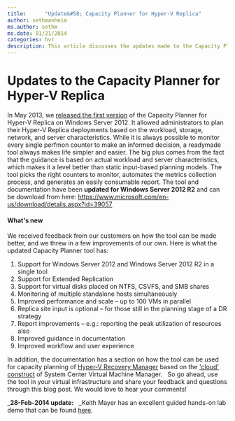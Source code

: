 ```yaml
---
title:      "Update&#58; Capacity Planner for Hyper-V Replica"
author: sethmanheim
ms.author: sethm
ms.date: 01/21/2014
categories: hvr
description: This article discusses the updates made to the Capacity Planner for Hyper-V Replica on Windows Server 2012.
---
```

# Updates to the Capacity Planner for Hyper-V Replica

In May 2013, we [released the first version](https://blogs.technet.com/b/virtualization/archive/2013/05/23/hyper-v-replica-capacity-planner.aspx) of the Capacity Planner for Hyper-V Replica on Windows Server 2012. It allowed administrators to plan their Hyper-V Replica deployments based on the workload, storage, network, and server characteristics. While it is always possible to monitor every single perfmon counter to make an informed decision, a readymade tool always makes life simpler and easier. The big plus comes from the fact that the guidance is based on actual workload and server characteristics, which makes it a level better than static input-based planning models. The tool picks the right counters to monitor, automates the metrics collection process, and generates an easily consumable report. The tool and documentation have been **updated for Windows Server 2012 R2** and can be download from here: <https://www.microsoft.com/en-us/download/details.aspx?id=39057> 

#### What's new

We received feedback from our customers on how the tool can be made better, and we threw in a few improvements of our own. Here is what the updated Capacity Planner tool has: 

  1. Support for Windows Server 2012 and Windows Server 2012 R2 in a single tool
  2. Support for Extended Replication
  3. Support for virtual disks placed on NTFS, CSVFS, and SMB shares
  4. Monitoring of multiple standalone hosts simultaneously
  5. Improved performance and scale – up to 100 VMs in parallel
  6. Replica site input is optional – for those still in the planning stage of a DR strategy
  7. Report improvements – e.g.: reporting the peak utilization of resources also
  8. Improved guidance in documentation
  9. Improved workflow and user experience

In addition, the documentation has a section on how the tool can be used for capacity planning of [Hyper-V Recovery Manager](http://www.windowsazure.com/en-us/services/recovery-manager/) based on the ['cloud' construct](https://technet.microsoft.com/library/gg610625.aspx) of System Center Virtual Machine Manager.   So go ahead, use the tool in your virtual infrastructure and share your feedback and questions through this blog post. We would love to hear your comments! 

_**28-Feb-2014 update:**   _Keith Mayer has an excellent guided hands-on lab demo that can be found [here](https://blogs.technet.com/b/keithmayer/archive/2014/02/27/guided-hands-on-lab-capacity-planner-for-windows-server-2012-hyper-v-replica.aspx). 
